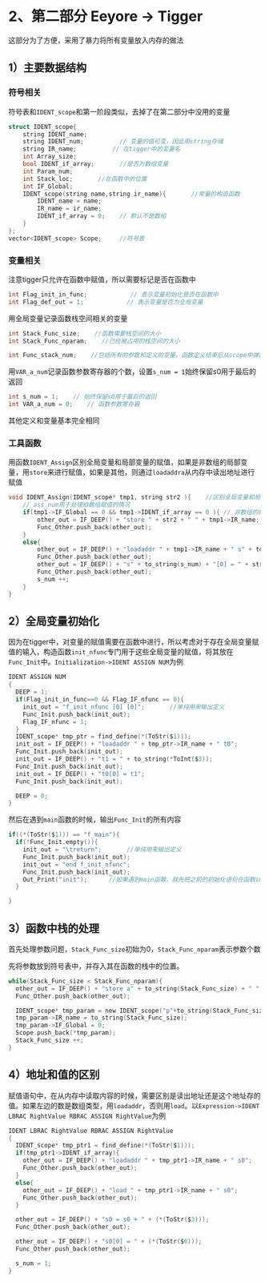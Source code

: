 # 2、第二部分 Eeyore -> Tigger

这部分为了方便，采用了暴力将所有变量放入内存的做法

## 1）主要数据结构

### 符号相关

符号表和`IDENT_scope`和第一阶段类似，去掉了在第二部分中没用的变量

```c
struct IDENT_scope{
    string IDENT_name;
    string IDENT_num;          // 变量的值可变，因此用string存储
    string IR_name;          // 在tigger中的变量名
    int Array_size;
    bool IDENT_if_array;       //是否为数组变量
    int Param_num;
    int Stack_loc;       //在函数中的位置
    int IF_Global;
    IDENT_scope(string name,string ir_name){       //常量的构造函数
        IDENT_name = name;
        IR_name = ir_name;
        IDENT_if_array = 0;    // 默认不是数组
    }
};
vector<IDENT_scope> Scope;     //符号表
```

### 变量相关

注意tigger只允许在函数中赋值，所以需要标记是否在函数中

```c
int Flag_init_in_func;            // 表示变量初始化是否在函数中
int Flag_def_out = 1;            // 表示变量是否为全局变量
```

用全局变量记录函数栈空间相关的变量

```c
int Stack_Func_size;    //函数需要栈空间的大小
int Stack_Func_nparam;    //已经被占用的栈空间的大小

int Func_stack_num;    //包括所有的参数和定义的变量，函数定义结束后从scope中弹出
```

用`VAR_a_num`记录函数参数寄存器的个数，设置`s_num = 1`始终保留s0用于最后的返回

```c
int s_num = 1;    // 始终保留s0用于最后的返回
int VAR_a_num = 0;    // 函数参数寄存器
```

其他定义和变量基本完全相同

### 工具函数

用函数`IDENT_Assign`区别全局变量和局部变量的赋值，如果是非数组的局部变量，用`store`来进行赋值，如果是其他，则通过`loadaddra`从内存中读出地址进行赋值

```c
void IDENT_Assign(IDENT_scope* tmp1, string str2 ){    //区别全局变量和局部变量
    // ass_num用于处理给数组赋值的情况
    if(tmp1->IF_Global == 0 && tmp1->IDENT_if_array == 0 ){ // 非数组的局部变量
        other_out = IF_DEEP() + "store " + str2 + " " + tmp1->IR_name;
        Func_Other.push_back(other_out);
    }
    else{
        other_out = IF_DEEP() + "loadaddr " + tmp1->IR_name + " s" + to_string(s_num);
        Func_Other.push_back(other_out);
        other_out = IF_DEEP() + "s" + to_string(s_num) + "[0] = " + str2;
        Func_Other.push_back(other_out);
        s_num ++;
    }
}
```

## 2）全局变量初始化

因为在tigger中，对变量的赋值需要在函数中进行，所以考虑对于存在全局变量赋值的输入，构造函数`init_nfunc`专门用于这些全局变量的赋值，将其放在`Func_Init`中。`Initialization->IDENT ASSIGN NUM`为例

```c
IDENT ASSIGN NUM
{
  DEEP = 1;
  if(Flag_init_in_func==0 && Flag_IF_nfunc == 0){
    init_out = "f_init_nfunc [0] [0]";       //单纯用来输出定义
    Func_Init.push_back(init_out);
    Flag_IF_nfunc = 1;
  }
  IDENT_scope* tmp_ptr = find_define(*(ToStr($1)));
  init_out = IF_DEEP() + "loadaddr " + tmp_ptr->IR_name + " t0";
  Func_Init.push_back(init_out);
  init_out = IF_DEEP() + "t1 = " + to_string(*ToInt($3));
  Func_Init.push_back(init_out);
  init_out = IF_DEEP() + "t0[0] = t1";
  Func_Init.push_back(init_out);

  DEEP = 0;
}
```

然后在遇到`main`函数的时候，输出`Func_Init`的所有内容

```c
if((*(ToStr($1))) == "f_main"){
  if(!Func_Init.empty()){
    init_out = "\treturn";       //单纯用来输出定义
    Func_Init.push_back(init_out);
    init_out = "end f_init_nfunc";       
    Func_Init.push_back(init_out);
    Out_Print("init");      //如果遇到main函数，就先把之前的初始化语句在函数init_nfunc中输出来
  }

}
```

## 3）函数中栈的处理

首先处理参数问题，`Stack_Func_size`初始为0，`Stack_Func_nparam`表示参数个数

先将参数放到符号表中，并存入其在函数的栈中的位置。

```c
while(Stack_Func_size < Stack_Func_nparam){
  other_out = IF_DEEP() + "store a" + to_string(Stack_Func_size) + " " + to_string(Stack_Func_size);
  Func_Other.push_back(other_out);

  IDENT_scope* tmp_param = new IDENT_scope("p"+to_string(Stack_Func_size) ,"");
  tmp_param->IR_name = to_string(Stack_Func_size);
  tmp_param->IF_Global = 0;
  Scope.push_back(*tmp_param);
  Stack_Func_size ++;
}
```

## 4）地址和值的区别

赋值语句中，在从内存中读取内容的时候，需要区别是读出地址还是这个地址存的值。如果左边的数是数组类型，用`loadaddr`，否则用`load`。以`Expression->IDENT LBRAC RightValue RBRAC ASSIGN RightValue`为例

```c
IDENT LBRAC RightValue RBRAC ASSIGN RightValue
{
  IDENT_scope* tmp_ptr1 = find_define(*(ToStr($1)));
  if(tmp_ptr1->IDENT_if_array){
    other_out = IF_DEEP() + "loadaddr " + tmp_ptr1->IR_name + " s0";
    Func_Other.push_back(other_out);
  }
  else{
    other_out = IF_DEEP() + "load " + tmp_ptr1->IR_name + " s0";
    Func_Other.push_back(other_out);
  }

  other_out = IF_DEEP() + "s0 = s0 + " + (*(ToStr($3)));
  Func_Other.push_back(other_out);

  other_out = IF_DEEP() + "s0[0] = " + (*(ToStr($6)));
  Func_Other.push_back(other_out);

  s_num = 1;
}
```

